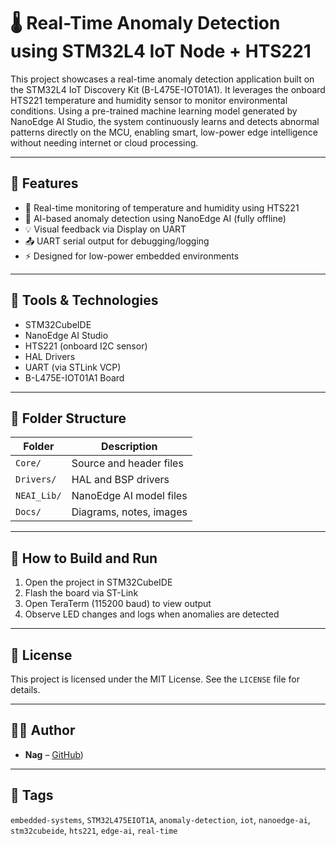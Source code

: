 # 🌡️ Real-Time Anomaly Detection using STM32L4 IoT Node + HTS221

This project showcases a real-time anomaly detection application built on the STM32L4 IoT Discovery Kit (B-L475E-IOT01A1). It leverages the onboard HTS221 temperature and humidity sensor to monitor environmental conditions. Using a pre-trained machine learning model generated by NanoEdge AI Studio, the system continuously learns and detects abnormal patterns directly on the MCU, enabling smart, low-power edge intelligence without needing internet or cloud processing.

---

## 🚀 Features

- 🔧 Real-time monitoring of temperature and humidity using HTS221
- 🤖 AI-based anomaly detection using NanoEdge AI (fully offline)
- 💡 Visual feedback via Display on UART
- 📤 UART serial output for debugging/logging
- ⚡ Designed for low-power embedded environments

---

## 🧠 Tools & Technologies

- STM32CubeIDE
- NanoEdge AI Studio
- HTS221 (onboard I2C sensor)
- HAL Drivers
- UART (via STLink VCP)
- B-L475E-IOT01A1 Board

---

## 📂 Folder Structure

| Folder            | Description                        |
|-------------------|------------------------------------|
| `Core/`           | Source and header files            |
| `Drivers/`        | HAL and BSP drivers                |
| `NEAI_Lib/`   | NanoEdge AI model files            |
| `Docs/`           | Diagrams, notes, images            |

---

## 🔧 How to Build and Run

1. Open the project in STM32CubeIDE
2. Flash the board via ST-Link
3. Open TeraTerm (115200 baud) to view output
4. Observe LED changes and logs when anomalies are detected

---

## 📜 License

This project is licensed under the MIT License. See the `LICENSE` file for details.

---

## 🧑‍💻 Author

- **Nag** – [GitHub](https://github.com/arjun123445678/Anamoly-_Detection_Using_Nanoedge_and_STM32L4/tree/main))

---

## 🔖 Tags

`embedded-systems`, `STM32L475EIOT1A`, `anomaly-detection`, `iot`, `nanoedge-ai`, `stm32cubeide`, `hts221`, `edge-ai`, `real-time`
